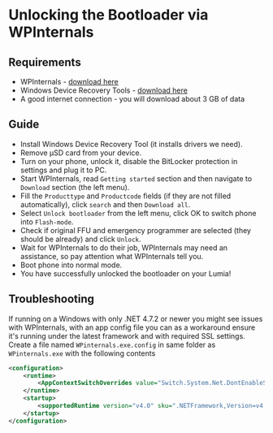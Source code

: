 # Unlocking the Bootloader via WPInternals

## Requirements

- WPInternals - [download here](https://wpinternals.net/index.php/downloads)
- Windows Device Recovery Tools - [download here](https://support.microsoft.com/en-us/help/12379/windows-10-mobile-device-recovery-tool-faq)
- A good internet connection - you will download about 3 GB of data

## Guide

- Install Windows Device Recovery Tool (it installs drivers we need).
- Remove μSD card from your device.
- Turn on your phone, unlock it, disable the BitLocker protection in settings and plug it to PC.
- Start WPInternals, read `Getting started` section and then navigate to `Download` section (the left menu).
- Fill the `Producttype` and `Productcode` fields (if they are not filled automatically), click `search` and then `Download all`.
- Select `Unlock bootloader` from the left menu, click OK to switch phone into `Flash-mode`.
- Check if original FFU and emergency programmer are selected (they should be already) and click `Unlock`.
- Wait for WPInternals to do their job, WPInternals may need an assistance, so pay attention what WPInternals tell you.
- Boot phone into normal mode.
- You have successfully unlocked the bootloader on your Lumia!

## Troubleshooting

If running on a Windows with only .NET 4.7.2 or newer you might see issues with WPInternals, with an app config file you can as a workaround ensure it's running under the latest framework and with required SSL settings. 
Create a file named `WPinternals.exe.config` in same folder as `WPinternals.exe` with the following contents
```xml
<configuration>
    <runtime>
        <AppContextSwitchOverrides value="Switch.System.Net.DontEnableSystemDefaultTlsVersions=false;Switch.System.Net.DontEnableSchUseStrongCrypto=false"/>
    </runtime>
    <startup>
        <supportedRuntime version="v4.0" sku=".NETFramework,Version=v4.7" />
    </startup>
</configuration>
```
